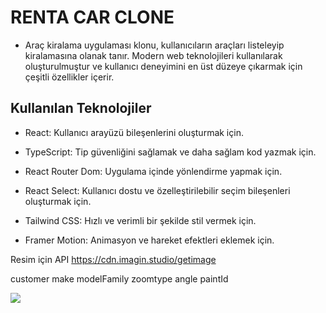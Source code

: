 # RENTA CAR CLONE

- Araç kiralama uygulaması klonu, kullanıcıların araçları listeleyip kiralamasına olanak tanır. Modern web teknolojileri kullanılarak oluşturulmuştur ve kullanıcı deneyimini en üst düzeye çıkarmak için çeşitli özellikler içerir.

## Kullanılan Teknolojiler

- React: Kullanıcı arayüzü bileşenlerini oluşturmak için.

- TypeScript: Tip güvenliğini sağlamak ve daha sağlam kod yazmak için.
- React Router Dom: Uygulama içinde yönlendirme yapmak için.

- React Select: Kullanıcı dostu ve özelleştirilebilir seçim bileşenleri oluşturmak için.

- Tailwind CSS: Hızlı ve verimli bir şekilde stil vermek için.

- Framer Motion: Animasyon ve hareket efektleri eklemek için.

Resim için API
https://cdn.imagin.studio/getimage

customer
make
modelFamily
zoomtype
angle
paintId

<img src="renta-car.gif" />
